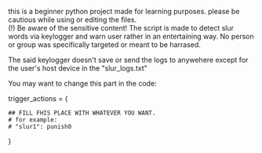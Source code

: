 this is a beginner python project made for learning purposes. 
please be cautious while using or editing the files.  
(!) 
Be aware of the sensitive content! 
The script is made to detect slur words via keylogger and warn user rather in an entertaining way. 
No person or group was specifically targeted or meant to be harrased. 

The said keylogger doesn't save or send the logs to anywehere except for the user's host device in the "slur_logs.txt" 

You may want to change this part in the code:

trigger_actions = {            

    ## FILL FHIS PLACE WITH WHATEVER YOU WANT.
    # for example: 
    # "slur1": punish0

}
